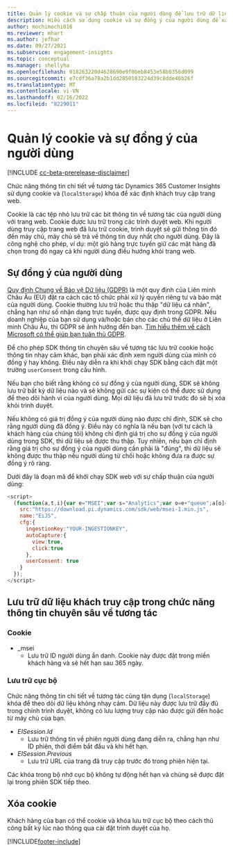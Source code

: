 ```yaml
---
title: Quản lý cookie và sự chấp thuận của người dùng để lưu trữ dữ liệu người dùng trong Dynamics 365 Customer Insights
description: Hiểu cách sử dụng cookie và sự đồng ý của người dùng để xác định khách truy cập trang web.
author: mochimochi016
ms.reviewer: mhart
ms.author: jefhar
ms.date: 09/27/2021
ms.subservice: engagement-insights
ms.topic: conceptual
ms.manager: shellyha
ms.openlocfilehash: 018263220d4628690e9f0beb8453e58b0356d099
ms.sourcegitcommit: e7cdf36a78a2b1dd2850183224d39c8dde46b26f
ms.translationtype: MT
ms.contentlocale: vi-VN
ms.lasthandoff: 02/16/2022
ms.locfileid: "8229011"
---
```

# <a name="manage-cookies-and-user-consent"></a>Quản lý cookie và sự đồng ý của người dùng

[!INCLUDE [cc-beta-prerelease-disclaimer](includes/cc-beta-prerelease-disclaimer.md)]

Chức năng thông tin chi tiết về tương tác Dynamics 365 Customer Insights sử dụng cookie và (`localStorage`) khóa để xác định khách truy cập trang web.

Cookie là các tệp nhỏ lưu trữ các bit thông tin về tương tác của người dùng với trang web. Cookie được lưu trữ trong các trình duyệt web. Khi người dùng truy cập trang web đã lưu trữ cookie, trình duyệt sẽ gửi thông tin đó đến máy chủ, máy chủ sẽ trả về thông tin duy nhất cho người dùng. Đây là công nghệ cho phép, ví dụ: một giỏ hàng trực tuyến giữ các mặt hàng đã chọn trong đó ngay cả khi người dùng điều hướng khỏi trang web.

## <a name="user-consent"></a>Sự đồng ý của người dùng

[Quy định Chung về Bảo vệ Dữ liệu (GDPR)](/dynamics365/get-started/gdpr/) là một quy định của Liên minh Châu Âu (EU) đặt ra cách các tổ chức phải xử lý quyền riêng tư và bảo mật của người dùng. Cookie thường lưu trữ hoặc thu thập "dữ liệu cá nhân", chẳng hạn như số nhận dạng trực tuyến, được quy định trong GDPR. Nếu doanh nghiệp của bạn sử dụng và/hoặc bán cho các chủ thể dữ liệu ở Liên minh Châu Âu, thì GDPR sẽ ảnh hưởng đến bạn. [Tìm hiểu thêm về cách Microsoft có thể giúp bạn tuân thủ GDPR](https://www.microsoft.com/trust-center/privacy/gdpr-faqs).

Để cho phép SDK thông tin chuyên sâu về tương tác lưu trữ cookie hoặc thông tin nhạy cảm khác, bạn phải xác định xem người dùng của mình có đồng ý hay không. Điều này diễn ra khi khởi chạy SDK bằng cách đặt một trường `userConsent` trong cấu hình.

Nếu bạn cho biết rằng không có sự đồng ý của người dùng, SDK sẽ không lưu trữ bất kỳ dữ liệu nào và sẽ không gửi các sự kiện có thể được sử dụng để theo dõi hành vi của người dùng. Mọi dữ liệu đã lưu trữ trước đó sẽ bị xóa khỏi trình duyệt.

Nếu không có giá trị đồng ý của người dùng nào được chỉ định, SDK sẽ cho rằng người dùng đã đồng ý. Điều này có nghĩa là nếu bạn (với tư cách là khách hàng của chúng tôi) không chỉ định giá trị cho sự đồng ý của người dùng trong SDK, thì dữ liệu sẽ được thu thập. Tuy nhiên, nếu bạn chỉ định rằng giá trị cho sự đồng ý của người dùng cần phải là "đúng", thì dữ liệu sẽ không được thu thập nếu người dùng từ chối hoặc không đưa ra được sự đồng ý rõ ràng.

Dưới đây là đoạn mã để khởi chạy SDK web với sự chấp thuận của người dùng:
```js
<script>
  (function(a,t,i){var e="MSEI";var s="Analytics";var o=e+"queue";a[o]=a[o]||[];var r=a[e]||function(n){var t={};t[s]={};function e(e){while(e.length){var r=e.pop();t[s][r]=function(e){return function(){a[o].push([e,n,arguments])}}(r)}}var r="track";var i="set";e([r+"Event",r+"View",r+"Action",i+"Property",i+"User","initialize","teardown"]);return t}(i.name);var n=i.name;if(!a[e]){a[n]=r[s];a[o].push(["new",n]);setTimeout(function(){var e="script";var r=t.createElement(e);r.async=1;r.src=i.src;var n=t.getElementsByTagName(e)[0];n.parentNode.insertBefore(r,n)},1)}else{a[n]=new r[s]}if(i.user){a[n].setUser(i.user)}if(i.props){for(var c in i.props){a[n].setProperty(c,i.props[c])}}a[n].initialize(i.cfg)})(window,document,{
    src:"https://download.pi.dynamics.com/sdk/web/msei-1.min.js",
    name:"EiJS",
    cfg:{
      ingestionKey:"YOUR-INGESTIONKEY",
      autoCapture:{
        view:true,
        click:true
      },
      userConsent: true
    }
  });
</script>
```

## <a name="visitor-data-storage-in-engagement-insights-capability"></a>Lưu trữ dữ liệu khách truy cập trong chức năng thông tin chuyên sâu về tương tác

### <a name="cookies"></a>Cookie

- _msei
    - Lưu trữ ID người dùng ẩn danh. Cookie này được đặt trong miền khách hàng và sẽ hết hạn sau 365 ngày.

### <a name="local-storage"></a>Lưu trữ cục bộ

Chức năng thông tin chi tiết về tương tác cũng tận dụng (`localStorage`) khóa để theo dõi dữ liệu không nhạy cảm. Dữ liệu này được lưu trữ đầy đủ trong chính trình duyệt, không có lưu lượng truy cập nào được gửi đến hoặc từ máy chủ của bạn.

- *EISession.Id*
    - Lưu trữ thông tin về phiên người dùng đang diễn ra, chẳng hạn như ID phiên, thời điểm bắt đầu và khi hết hạn.
- *EISession.Previous*
    - Lưu trữ URL của trang đã truy cập trước đó trong phiên hiện tại.

Các khóa trong bộ nhớ cục bộ không tự động hết hạn và chúng sẽ được đặt lại trong phiên SDK tiếp theo.

## <a name="deleting-cookies"></a>Xóa cookie

Khách hàng của bạn có thể cookie và khóa lưu trữ cục bộ theo cách thủ công bất kỳ lúc nào thông qua cài đặt trình duyệt của họ.


[!INCLUDE[footer-include](../includes/footer-banner.md)]
